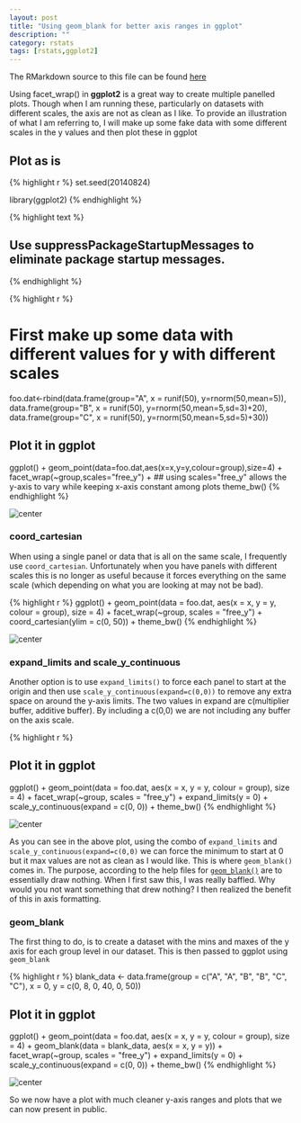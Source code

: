 ```yaml
---
layout: post
title: "Using geom_blank for better axis ranges in ggplot"
description: ""
category: rstats
tags: [rstats,ggplot2]
---
```




The RMarkdown source to this file can be found [here](\Rmd\2014-08-24-using_geom_blank.Rmd)

Using facet_wrap() in **ggplot2** is a great way to create multiple panelled plots.  Though when I am running these, particularly on datasets with different scales, the axis are not as clean as I like.  To provide an illustration of what I am referring to, I will make up some fake data with some different scales in the y values and then plot these in ggplot

## Plot as is


{% highlight r %}
set.seed(20140824)

library(ggplot2)
{% endhighlight %}



{% highlight text %}
## Use suppressPackageStartupMessages to eliminate package startup messages.
{% endhighlight %}



{% highlight r %}

# First make up some data with different values for y with different scales
foo.dat<-rbind(data.frame(group="A", x = runif(50), y=rnorm(50,mean=5)),
                data.frame(group="B", x = runif(50), y=rnorm(50,mean=5,sd=3)+20),
                data.frame(group="C", x = runif(50), y=rnorm(50,mean=5,sd=5)+30))

## Plot it in ggplot
ggplot() + 
  geom_point(data=foo.dat,aes(x=x,y=y,colour=group),size=4) + 
  facet_wrap(~group,scales="free_y") + ## using scales="free_y" allows the y-axis to vary while keeping x-axis constant among plots
  theme_bw()
{% endhighlight %}

![center](/figs/2014-08-24-using_geom_blank/unnamed-chunk-2.png) 


### coord_cartesian
When using a single panel or data that is all on the same scale, I frequently use ```coord_cartesian```.  Unfortunately when you have panels with different scales this is no longer as useful because it forces everything on the same scale (which depending on what you are looking at may not be bad).    

{% highlight r %}
ggplot() + geom_point(data = foo.dat, aes(x = x, y = y, colour = group), size = 4) + 
    facet_wrap(~group, scales = "free_y") + coord_cartesian(ylim = c(0, 50)) + 
    theme_bw()
{% endhighlight %}

![center](/figs/2014-08-24-using_geom_blank/unnamed-chunk-3.png) 


### expand_limits and scale_y_continuous
Another option is to use  ```expand_limits()``` to force each panel to start at the origin and then use ```scale_y_continuous(expand=c(0,0))``` to remove any extra space on around the y-axis limits.  The two values in expand are c(multiplier buffer, additive buffer).  By including a c(0,0) we are not including any buffer on the axis scale.    


{% highlight r %}

## Plot it in ggplot
ggplot() + geom_point(data = foo.dat, aes(x = x, y = y, colour = group), size = 4) + 
    facet_wrap(~group, scales = "free_y") + expand_limits(y = 0) + scale_y_continuous(expand = c(0, 
    0)) + theme_bw()
{% endhighlight %}

![center](/figs/2014-08-24-using_geom_blank/unnamed-chunk-4.png) 


As you can see in the above plot, using the combo of ```expand_limits``` and ```scale_y_continuous(expand=c(0,0)``` we can force the minimum to start at 0 but it max values are not as clean as I would like. This is where ```geom_blank()``` comes in.  The purpose, according to the help files for [```geom_blank()```](http://docs.ggplot2.org/0.9.3.1/geom_blank.html) are to essentially draw nothing.  When I first saw this, I was really baffled.  Why would you not want something that drew nothing?  I then realized the benefit of this in axis formatting.  

### geom_blank

The first thing to do, is to create a dataset with the mins and maxes of the y axis for each group level in our dataset.  This is then passed to ggplot using ```geom_blank```


{% highlight r %}
blank_data <- data.frame(group = c("A", "A", "B", "B", "C", "C"), x = 0, y = c(0, 
    8, 0, 40, 0, 50))

## Plot it in ggplot
ggplot() + geom_point(data = foo.dat, aes(x = x, y = y, colour = group), size = 4) + 
    geom_blank(data = blank_data, aes(x = x, y = y)) + facet_wrap(~group, scales = "free_y") + 
    expand_limits(y = 0) + scale_y_continuous(expand = c(0, 0)) + theme_bw()
{% endhighlight %}

![center](/figs/2014-08-24-using_geom_blank/unnamed-chunk-5.png) 


So we now have a plot with much cleaner y-axis ranges and plots that we can now present in public.  

